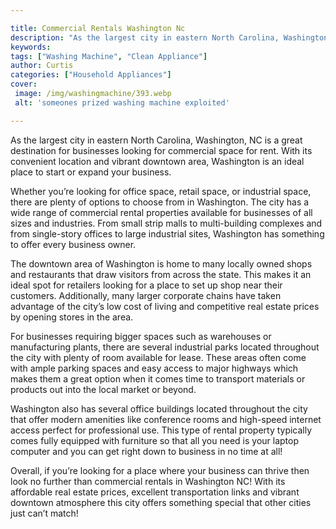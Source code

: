 ```yaml
---

title: Commercial Rentals Washington Nc
description: "As the largest city in eastern North Carolina, Washington, NC is a great destination for businesses looking for commercial space f...swipe up to find out"
keywords: 
tags: ["Washing Machine", "Clean Appliance"]
author: Curtis
categories: ["Household Appliances"]
cover: 
 image: /img/washingmachine/393.webp
 alt: 'someones prized washing machine exploited'

---
```


As the largest city in eastern North Carolina, Washington, NC is a great destination for businesses looking for commercial space for rent. With its convenient location and vibrant downtown area, Washington is an ideal place to start or expand your business.

Whether you’re looking for office space, retail space, or industrial space, there are plenty of options to choose from in Washington. The city has a wide range of commercial rental properties available for businesses of all sizes and industries. From small strip malls to multi-building complexes and from single-story offices to large industrial sites, Washington has something to offer every business owner. 

The downtown area of Washington is home to many locally owned shops and restaurants that draw visitors from across the state. This makes it an ideal spot for retailers looking for a place to set up shop near their customers. Additionally, many larger corporate chains have taken advantage of the city’s low cost of living and competitive real estate prices by opening stores in the area. 

For businesses requiring bigger spaces such as warehouses or manufacturing plants, there are several industrial parks located throughout the city with plenty of room available for lease. These areas often come with ample parking spaces and easy access to major highways which makes them a great option when it comes time to transport materials or products out into the local market or beyond. 

Washington also has several office buildings located throughout the city that offer modern amenities like conference rooms and high-speed internet access perfect for professional use. This type of rental property typically comes fully equipped with furniture so that all you need is your laptop computer and you can get right down to business in no time at all! 

Overall, if you’re looking for a place where your business can thrive then look no further than commercial rentals in Washington NC! With its affordable real estate prices, excellent transportation links and vibrant downtown atmosphere this city offers something special that other cities just can’t match!
